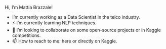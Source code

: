 Hi, I’m Mattia Brazzale!
- I’m currently working as a Data Scientist in the telco industry.
- ⚡️ I’m currently learning NLP techniques.
- 👻 I’m looking to collaborate on some open-source projects or in Kaggle competitions.
- 📫 How to reach to me: here or directly on Kaggle.

<!---
MattiaBrazzale/MattiaBrazzale is a ✨ special ✨ repository because its `README.md` (this file) appears on your GitHub profile.
You can click the Preview link to take a look at your changes.
--->
